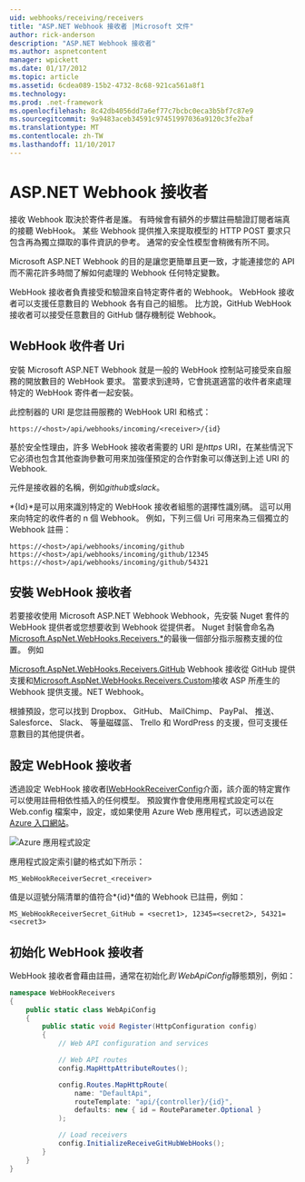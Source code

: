 ```yaml
---
uid: webhooks/receiving/receivers
title: "ASP.NET Webhook 接收者 |Microsoft 文件"
author: rick-anderson
description: "ASP.NET Webhook 接收者"
ms.author: aspnetcontent
manager: wpickett
ms.date: 01/17/2012
ms.topic: article
ms.assetid: 6cdea089-15b2-4732-8c68-921ca561a8f1
ms.technology: 
ms.prod: .net-framework
ms.openlocfilehash: 8c42db4056dd7a6ef77c7bcbc0eca3b5bf7c87e9
ms.sourcegitcommit: 9a9483aceb34591c97451997036a9120c3fe2baf
ms.translationtype: MT
ms.contentlocale: zh-TW
ms.lasthandoff: 11/10/2017
---
```

# <a name="aspnet-webhooks-receivers"></a>ASP.NET Webhook 接收者

接收 Webhook 取決於寄件者是誰。 有時候會有額外的步驟註冊驗證訂閱者端真的接聽 WebHook。 某些 Webhook 提供推入來提取模型的 HTTP POST 要求只包含再為獨立擷取的事件資訊的參考。 通常的安全性模型會稍微有所不同。

Microsoft ASP.NET Webhook 的目的是讓您更簡單且更一致，才能連接您的 API 而不需花許多時間了解如何處理的 Webhook 任何特定變數。

WebHook 接收者負責接受和驗證來自特定寄件者的 Webhook。 WebHook 接收者可以支援任意數目的 Webhook 各有自己的組態。 比方說，GitHub WebHook 接收者可以接受任意數目的 GitHub 儲存機制從 Webhook。

## <a name="webhook-receiver-uris"></a>WebHook 收件者 Uri

安裝 Microsoft ASP.NET Webhook 就是一般的 WebHook 控制站可接受來自服務的開放數目的 WebHook 要求。 當要求到達時，它會挑選適當的收件者來處理特定的 WebHook 寄件者一起安裝。

此控制器的 URI 是您註冊服務的 WebHook URI 和格式：

```
https://<host>/api/webhooks/incoming/<receiver>/{id}
```

基於安全性理由，許多 WebHook 接收者需要的 URI 是*https* URI，在某些情況下它必須也包含其他查詢參數可用來加強僅預定的合作對象可以傳送到上述 URI 的 Webhook.

 *<receiver>* 元件是接收器的名稱，例如*github*或*slack*。

*{Id}*是可以用來識別特定的 WebHook 接收者組態的選擇性識別碼。 這可以用來向特定的收件者的 n 個 Webhook。 例如，下列三個 Uri 可用來為三個獨立的 Webhook 註冊：

```
https://<host>/api/webhooks/incoming/github
https://<host>/api/webhooks/incoming/github/12345
https://<host>/api/webhooks/incoming/github/54321
```

## <a name="installing-a-webhook-receiver"></a>安裝 WebHook 接收者

若要接收使用 Microsoft ASP.NET Webhook Webhook，先安裝 Nuget 套件的 WebHook 提供者或您想要收到 Webhook 從提供者。 Nuget 封裝會命名為[Microsoft.AspNet.WebHooks.Receivers.*](https://www.nuget.org/packages?q=Microsoft.AspNet.WebHooks.Receivers)的最後一個部分指示服務支援的位置。 例如

[Microsoft.AspNet.WebHooks.Receivers.GitHub](https://www.nuget.org/packages?q=Microsoft.AspNet.WebHooks.Receivers.GitHub) Webhook 接收從 GitHub 提供支援和[Microsoft.AspNet.WebHooks.Receivers.Custom](https://www.nuget.org/packages?q=Microsoft.AspNet.WebHooks.Receivers.Custom)接收 ASP 所產生的 Webhook 提供支援。NET Webhook。

根據預設，您可以找到 Dropbox、 GitHub、 MailChimp、 PayPal、 推送、 Salesforce、 Slack、 等量磁碟區、 Trello 和 WordPress 的支援，但可支援任意數目的其他提供者。

## <a name="configuring-a-webhook-receiver"></a>設定 WebHook 接收者

透過設定 WebHook 接收者[IWebHookReceiverConfig](https://github.com/aspnet/WebHooks/blob/master/src/Microsoft.AspNet.WebHooks.Receivers/WebHooks/IWebHookReceiverConfig.cs)介面，該介面的特定實作可以使用註冊相依性插入的任何模型。 預設實作會使用應用程式設定可以在 Web.config 檔案中，設定，或如果使用 Azure Web 應用程式，可以透過設定[Azure 入口網站](https://portal.azure.com/)。

![Azure 應用程式設定](_static/AzureAppSettings.png)

應用程式設定索引鍵的格式如下所示：

```
MS_WebHookReceiverSecret_<receiver>
```

值是以逗號分隔清單的值符合*{id}*值的 Webhook 已註冊，例如：

```
MS_WebHookReceiverSecret_GitHub = <secret1>, 12345=<secret2>, 54321=<secret3>
```

## <a name="initializing-a-webhook-receiver"></a>初始化 WebHook 接收者

WebHook 接收者會藉由註冊，通常在初始化*到 WebApiConfig*靜態類別，例如：

```csharp
namespace WebHookReceivers
{
    public static class WebApiConfig
    {
        public static void Register(HttpConfiguration config)
        {
            // Web API configuration and services

            // Web API routes
            config.MapHttpAttributeRoutes();

            config.Routes.MapHttpRoute(
                name: "DefaultApi",
                routeTemplate: "api/{controller}/{id}",
                defaults: new { id = RouteParameter.Optional }
            );

            // Load receivers
            config.InitializeReceiveGitHubWebHooks();
        }
    }
}
```
